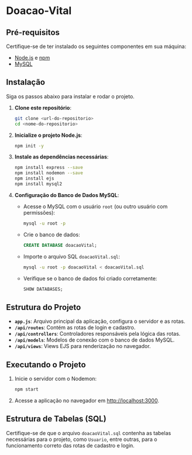 # Doacao-Vital

## Pré-requisitos

Certifique-se de ter instalado os seguintes componentes em sua máquina:
- [Node.js](https://nodejs.org/) e [npm](https://www.npmjs.com/)
- [MySQL](https://www.mysql.com/)

## Instalação

Siga os passos abaixo para instalar e rodar o projeto.

1. **Clone este repositório**:
    ```bash
    git clone <url-do-repositorio>
    cd <nome-do-repositorio>
    ```

2. **Inicialize o projeto Node.js**:
    ```bash
    npm init -y
    ```

3. **Instale as dependências necessárias**:
    ```bash
    npm install express --save
    npm install nodemon --save
    npm install ejs
    npm install mysql2
    ```

4. **Configuração do Banco de Dados MySQL**:

    - Acesse o MySQL com o usuário `root` (ou outro usuário com permissões):
        ```bash
        mysql -u root -p
        ```
    - Crie o banco de dados:
        ```sql
        CREATE DATABASE doacaoVital;
        ```
    - Importe o arquivo SQL `doacaoVital.sql`:
        ```bash
        mysql -u root -p doacaoVital < doacaoVital.sql
        ```
    - Verifique se o banco de dados foi criado corretamente:
        ```sql
        SHOW DATABASES;
        ```

## Estrutura do Projeto

- **`app.js`**: Arquivo principal da aplicação, configura o servidor e as rotas.
- **`/api/routes`**: Contém as rotas de login e cadastro.
- **`/api/controllers`**: Controladores responsáveis pela lógica das rotas.
- **`/api/models`**: Modelos de conexão com o banco de dados MySQL.
- **`/api/views`**: Views EJS para renderização no navegador.

## Executando o Projeto

1. Inicie o servidor com o Nodemon:
    ```bash
    npm start
    ```
   
2. Acesse a aplicação no navegador em [http://localhost:3000](http://localhost:3000).

## Estrutura de Tabelas (SQL)

Certifique-se de que o arquivo `doacaoVital.sql` contenha as tabelas necessárias para o projeto, como `Usuario`, entre outras, para o funcionamento correto das rotas de cadastro e login.
